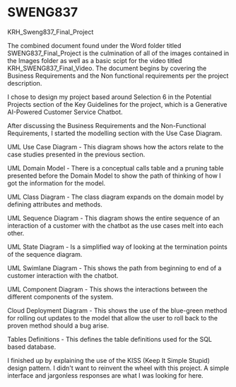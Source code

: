 # SWENG837
KRH_Sweng837_Final_Project

The combined document found under the Word folder titled SWENG837_Final_Project is the culmination of all of the images contained in the Images folder as well as a basic scipt for the video titled KRH_SWENG837_Final_Video.
The document begins by covering the Business Requirements and the Non functional requirements per the project description.

I chose to design my project based around Selection 6 in the Potential Projects section of the Key Guidelines for the project, which is a Generative AI-Powered Customer Service Chatbot.

After discussing the Business Requirements and the Non-Functional Requirements, I started the modelling section with the Use Case Diagram.

UML Use Case Diagram - This diagram shows how the actors relate to the case studies presented in the previous section.

UML Domain Model - There is a conceptual calls table and a pruning table presented before the Domain Model to show the path of thinking of how I got the information for the model.

UML Class Diagram - The class diagram expands on the domain model by defining attributes and methods.

UML Sequence Diagram - This diagram shows the entire sequence of an interaction of a customer with the chatbot as the use cases melt into each other.

UML State Diagram - Is a simplified way of looking at the termination points of the sequence diagram.

UML Swimlane Diagram - This shows the path from beginning to end of a customer interaction with the chatbot.

UML Component Diagram - This shows the interactions between the different components of the system.

Cloud Deployment Diagram - This shows the use of the blue-green method for rolling out updates to the model that allow the user to roll back to the proven method should a bug arise.

Tables Definitions - This defines the table definitions used for the SQL based database. 

I finished up by explaining the use of the KISS (Keep It Simple Stupid) design pattern. I didn't want to reinvent the wheel with this project. A simple interface and jargonless responses are what I was looking for here. 

